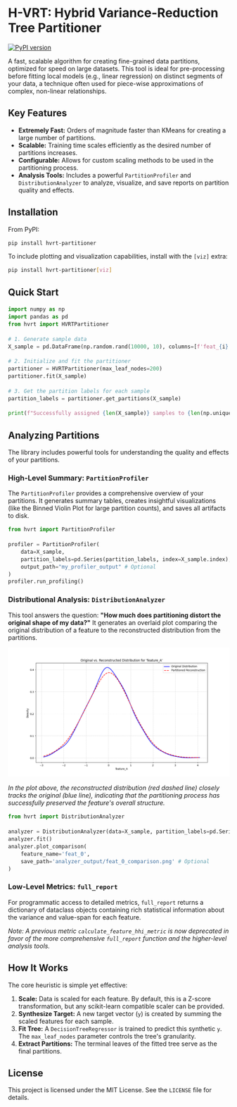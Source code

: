 

# H-VRT: Hybrid Variance-Reduction Tree Partitioner

[![PyPI version](https://badge.fury.io/py/hvrt-partitioner.svg)](https://badge.fury.io/py/hvrt-partitioner)

A fast, scalable algorithm for creating fine-grained data partitions, optimized for speed on large datasets. This tool is ideal for pre-processing before fitting local models (e.g., linear regression) on distinct segments of your data, a technique often used for piece-wise approximations of complex, non-linear relationships.

## Key Features

- **Extremely Fast:** Orders of magnitude faster than KMeans for creating a large number of partitions.
- **Scalable:** Training time scales efficiently as the desired number of partitions increases.
- **Configurable:** Allows for custom scaling methods to be used in the partitioning process.
- **Analysis Tools:** Includes a powerful `PartitionProfiler` and `DistributionAnalyzer` to analyze, visualize, and save reports on partition quality and effects.

## Installation

From PyPI:
```bash
pip install hvrt-partitioner
```

To include plotting and visualization capabilities, install with the `[viz]` extra:
```bash
pip install hvrt-partitioner[viz]
```

## Quick Start

```python
import numpy as np
import pandas as pd
from hvrt import HVRTPartitioner

# 1. Generate sample data
X_sample = pd.DataFrame(np.random.rand(10000, 10), columns=[f'feat_{i}' for i in range(10)])

# 2. Initialize and fit the partitioner
partitioner = HVRTPartitioner(max_leaf_nodes=200)
partitioner.fit(X_sample)

# 3. Get the partition labels for each sample
partition_labels = partitioner.get_partitions(X_sample)

print(f"Successfully assigned {len(X_sample)} samples to {len(np.unique(partition_labels))} partitions.")
```

## Analyzing Partitions

The library includes powerful tools for understanding the quality and effects of your partitions.

### High-Level Summary: `PartitionProfiler`

The `PartitionProfiler` provides a comprehensive overview of your partitions. It generates summary tables, creates insightful visualizations (like the Binned Violin Plot for large partition counts), and saves all artifacts to disk.

```python
from hvrt import PartitionProfiler

profiler = PartitionProfiler(
    data=X_sample,
    partition_labels=pd.Series(partition_labels, index=X_sample.index),
    output_path="my_profiler_output" # Optional
)
profiler.run_profiling()
```

### Distributional Analysis: `DistributionAnalyzer`

This tool answers the question: **"How much does partitioning distort the original shape of my data?"** It generates an overlaid plot comparing the original distribution of a feature to the reconstructed distribution from the partitions.

![Distribution Analyzer Plot](sample/distribution_analyzer_example.png)

*In the plot above, the reconstructed distribution (red dashed line) closely tracks the original (blue line), indicating that the partitioning process has successfully preserved the feature's overall structure.*

```python
from hvrt import DistributionAnalyzer

analyzer = DistributionAnalyzer(data=X_sample, partition_labels=pd.Series(partition_labels, index=X_sample.index))
analyzer.fit()
analyzer.plot_comparison(
    feature_name='feat_0',
    save_path='analyzer_output/feat_0_comparison.png' # Optional
)
```

### Low-Level Metrics: `full_report`

For programmatic access to detailed metrics, `full_report` returns a dictionary of dataclass objects containing rich statistical information about the variance and value-span for each feature.

*Note: A previous metric `calculate_feature_hhi_metric` is now deprecated in favor of the more comprehensive `full_report` function and the higher-level analysis tools.*

## How It Works

The core heuristic is simple yet effective:

1.  **Scale:** Data is scaled for each feature. By default, this is a Z-score transformation, but any scikit-learn compatible scaler can be provided.
2.  **Synthesize Target:** A new target vector (`y`) is created by summing the scaled features for each sample.
3.  **Fit Tree:** A `DecisionTreeRegressor` is trained to predict this synthetic `y`. The `max_leaf_nodes` parameter controls the tree's granularity.
4.  **Extract Partitions:** The terminal leaves of the fitted tree serve as the final partitions.

## License

This project is licensed under the MIT License. See the `LICENSE` file for details.
